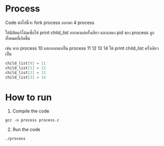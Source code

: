 # Process

Code ต่อไปนี้จะ fork process ออกมา 4 process

ให้นิสิตแก้โค้ดเพื่อให้ print child_list ออกมาแค่ครั้งเดียว และแสดง pid ของ process ลูกทั้งหมดที่เกิดขึ้น

เช่น หาก process 10 แตกออกมาเป็น process 11 12 13 14 ให้ print child_list ครั้งเดียวเป็น

```c
child_list[0] = 11
child_list[1] = 12
child_list[2] = 13
child_list[3] = 14
```

# How to run

1. Compile the code

```
gcc -o process process.c
```

2. Run the code

```
./process
```
